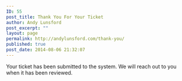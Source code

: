 ```yaml
---
ID: 55
post_title: Thank You For Your Ticket
author: Andy Lunsford
post_excerpt: ""
layout: page
permalink: http://andylunsford.com/thank-you/
published: true
post_date: 2014-08-06 21:32:07
---
```

Your ticket has been submitted to the system.  We will reach out to you when it has been reviewed.